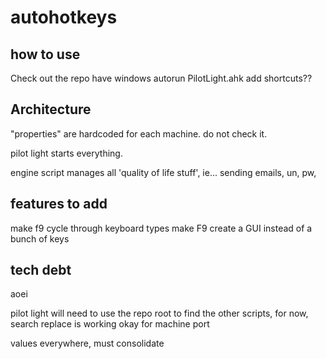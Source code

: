 # autohotkeys

## how to use
Check out the repo
have windows autorun PilotLight.ahk
add shortcuts??



## Architecture

"properties" are hardcoded for each machine. do not check it.

pilot light starts everything.

engine script manages all 'quality of life stuff', ie...
sending emails, un, pw,




## features to add

make f9 cycle through keyboard types
make F9 create a GUI instead of a bunch of keys



## tech debt
aoei


pilot light will need to use the repo root to find the other scripts, for now, search replace is working okay for machine port


values everywhere, must consolidate
